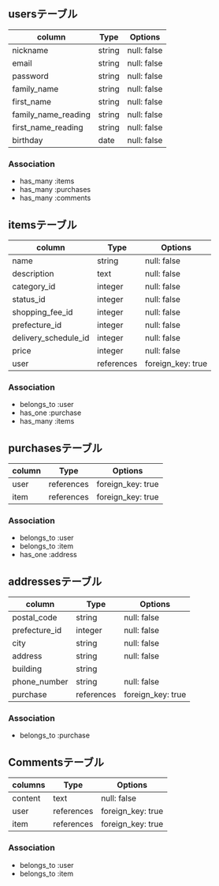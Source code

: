 ## usersテーブル

| column              | Type    | Options     |
| ------------------- | ------- | ----------- |
| nickname            | string  | null: false |
| email               | string  | null: false |
| password            | string  | null: false |
| family_name         | string  | null: false |
| first_name          | string  | null: false |
| family_name_reading | string  | null: false |
| first_name_reading  | string  | null: false |
| birthday            | date    | null: false |

### Association
- has_many :items
- has_many :purchases
- has_many :comments

## itemsテーブル
| column               | Type       | Options           |
| -------------------- | ---------- | ----------------- |
| name                 | string     | null: false       |
| description          | text       | null: false       |
| category_id          | integer    | null: false       |
| status_id            | integer    | null: false       |
| shopping_fee_id      | integer    | null: false       |
| prefecture_id        | integer    | null: false       |
| delivery_schedule_id | integer    | null: false       |
| price                | integer    | null: false       |
| user                 | references | foreign_key: true |

### Association
- belongs_to :user
- has_one :purchase
- has_many :items

## purchasesテーブル
| column       | Type       | Options           |
| ------------ | ---------- | ----------------- |
| user         | references | foreign_key: true |
| item         | references | foreign_key: true |

### Association
- belongs_to :user
- belongs_to :item
- has_one :address

## addressesテーブル
| column        | Type       | Options           |
| ------------- | ---------- | ----------------- |
| postal_code   | string     | null: false       |
| prefecture_id | integer    | null: false       |
| city          | string     | null: false       |
| address       | string     | null: false       |
| building      | string     |                   |
| phone_number  | string     | null: false       |
| purchase      | references | foreign_key: true |

### Association
- belongs_to :purchase

## Commentsテーブル
| columns | Type       | Options           |
| ------- | ---------- | ----------------- |
| content | text       | null: false       |
| user    | references | foreign_key: true |
| item    | references | foreign_key: true |

### Association
- belongs_to :user
- belongs_to :item